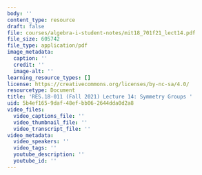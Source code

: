 ```yaml
---
body: ''
content_type: resource
draft: false
file: courses/algebra-i-student-notes/mit18_701f21_lect14.pdf
file_size: 605742
file_type: application/pdf
image_metadata:
  caption: ''
  credit: ''
  image-alt: ''
learning_resource_types: []
license: https://creativecommons.org/licenses/by-nc-sa/4.0/
resourcetype: Document
title: 'RES.18-011 (Fall 2021) Lecture 14: Symmetry Groups '
uid: 5b4ef165-9daf-48ef-bb06-2644dda0d2a8
video_files:
  video_captions_file: ''
  video_thumbnail_file: ''
  video_transcript_file: ''
video_metadata:
  video_speakers: ''
  video_tags: ''
  youtube_description: ''
  youtube_id: ''
---
```

